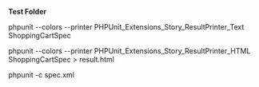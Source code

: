 **Test Folder**

phpunit --colors --printer PHPUnit_Extensions_Story_ResultPrinter_Text ShoppingCartSpec

phpunit --colors --printer PHPUnit_Extensions_Story_ResultPrinter_HTML ShoppingCartSpec > result.html

phpunit -c spec.xml